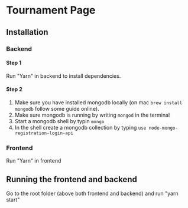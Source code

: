 # Tournament Page

## Installation

### Backend

#### Step 1

Run "Yarn" in backend to install dependencies.

#### Step 2

1. Make sure you have installed mongodb locally (on mac `brew install mongodb` follow some guide online).
2. Make sure mongodb is running by writing `mongod` in the terminal
3. Start a mongodb shell by typin `mongo`
4. In the shell create a mongodb collection by typing `use node-mongo-registration-login-api`

### Frontend

Run "Yarn" in frontend

## Running the frontend and backend

Go to the root folder (above both frontend and backend) and run "yarn start"
